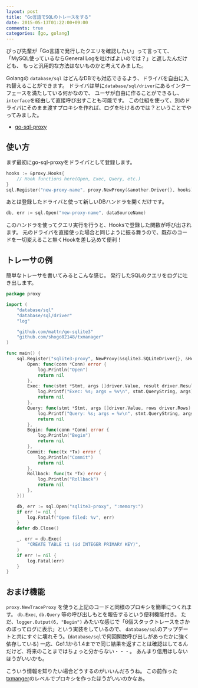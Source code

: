 ```yaml
---
layout: post
title: "Go言語でSQLのトレースをする"
date: 2015-05-13T01:22:00+09:00
comments: true
categories: [go, golang]
---
```


ぴっぴ先輩が「Go言語で発行したクエリを確認したい」って言ってて、
「MySQL使っているならGeneral Logを吐けばよいのでは？」と返したんだけども、
もっと汎用的な方法はないものかと考えてみました。

<!-- More -->

Golangの `database/sql` はどんなDBでも対応できるよう、ドライバを自由に入れ替えることができます。
ドライバは単に`database/sql/driver`にあるインターフェースを満たしている何かなので、
ユーザが自由に作ることができるし、`interface`を経由して直接呼び出すことも可能です。
この仕組を使って、別のドライバにそのまま渡すプロキシを作れば、ログを吐けるのでは？ということでやってみました。

- [go-sql-proxy](https://github.com/shogo82148/go-sql-proxy)

## 使い方

まず最初にgo-sql-proxyをドライバとして登録します。

``` go
hooks := &proxy.Hooks{
	// Hook functions here(Open, Exec, Query, etc.)
}
sql.Register("new-proxy-name", proxy.NewProxy(&another.Driver{}, hooks))
```

あとは登録したドライバと使って新しいDBハンドラを開くだけです。

``` go
db, err := sql.Open("new-proxy-name", dataSourceName)
```

このハンドラを使ってクエリ実行を行うと、Hooksで登録した関数が呼び出されます。
元のドライバを直接使った場合と同じように振る舞うので、既存のコードを一切変えること無くHookを差し込めて便利！

## トレーサの例

簡単なトレーサを書いてみるとこんな感じ。
発行したSQLのクエリをログに吐き出します。

``` go
package proxy

import (
	"database/sql"
	"database/sql/driver"
	"log"

	"github.com/mattn/go-sqlite3"
	"github.com/shogo82148/txmanager"
)

func main() {
	sql.Register("sqlite3-proxy", NewProxy(&sqlite3.SQLiteDriver{}, &Hooks{
		Open: func(conn *Conn) error {
			log.Println("Open")
			return nil
		},
		Exec: func(stmt *Stmt, args []driver.Value, result driver.Result) error {
			log.Printf("Exec: %s; args = %v\n", stmt.QueryString, args)
			return nil
		},
		Query: func(stmt *Stmt, args []driver.Value, rows driver.Rows) error {
			log.Printf("Query: %s; args = %v\n", stmt.QueryString, args)
			return nil
		},
		Begin: func(conn *Conn) error {
			log.Println("Begin")
			return nil
		},
		Commit: func(tx *Tx) error {
			log.Println("Commit")
			return nil
		},
		Rollback: func(tx *Tx) error {
			log.Println("Rollback")
			return nil
		},
	}))

	db, err := sql.Open("sqlite3-proxy", ":memory:")
	if err != nil {
		log.Fatalf("Open filed: %v", err)
	}
	defer db.Close()

	_, err = db.Exec(
		"CREATE TABLE t1 (id INTEGER PRIMARY KEY)",
	)
	if err != nil {
		log.Fatal(err)
	}
}
```


## おまけ機能

`proxy.NewTraceProxy` を使うと上記のコードと同様のプロキシを簡単につくれます。
`db.Exec`, `db.Query` 等の呼び出しもとを報告するという便利機能付き。
ただ、`logger.Output(6, "Begin")` みたいな感じで「6個スタックトレースをさかのぼってログに表示」という実装をしているので、
`database/sql`のアップデートと共にすぐに壊れそう。(`database/sql`で何回関数呼び出しがあったかに強く依存している)
一応、Go1.1から1.4までで同じ結果を返すことは確認はしてるんだけど、将来のことまではちょっと分からない・・・。
あんまり信用はしないほうがいいかも。

こういう情報を知りたい場合どうするのがいいんだろうね。
この前作った[txmanger](http://shogo82148.github.io/blog/2015/05/09/go-txmanager/)のレベルでプロキシを作ったほうがいいのかなあ。
